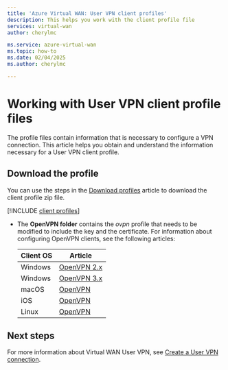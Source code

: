 ```yaml
---
title: 'Azure Virtual WAN: User VPN client profiles'
description: This helps you work with the client profile file
services: virtual-wan
author: cherylmc

ms.service: azure-virtual-wan
ms.topic: how-to
ms.date: 02/04/2025
ms.author: cherylmc

---
```

# Working with User VPN client profile files

The profile files contain information that is necessary to configure a VPN connection. This article helps you obtain and understand the information necessary for a User VPN client profile.

## Download the profile

You can use the steps in the [Download profiles](global-hub-profile.md) article to download the client profile zip file.

[!INCLUDE [client profiles](../../includes/vpn-gateway-vwan-vpn-profile-download.md)]

* The **OpenVPN folder** contains the *ovpn* profile that needs to be modified to include the key and the certificate. For information about configuring OpenVPN clients, see the following articles:

   | Client OS| Article |
   |---|---|
   | Windows | [OpenVPN 2.x](point-to-site-vpn-client-certificate-windows-openvpn-client-version-2.md) |
   | Windows | [OpenVPN 3.x](point-to-site-vpn-client-certificate-windows-openvpn-client-version-3.md) |
   | macOS | [OpenVPN](point-to-site-vpn-client-certificate-openvpn-mac.md) |
   | iOS | [OpenVPN](point-to-site-vpn-client-certificate-openvpn-ios.md) |
   | Linux | [OpenVPN](../vpn-gateway/point-to-site-vpn-client-certificate-openvpn-linux.md) |

## Next steps

For more information about Virtual WAN User VPN, see [Create a User VPN connection](virtual-wan-point-to-site-portal.md).
